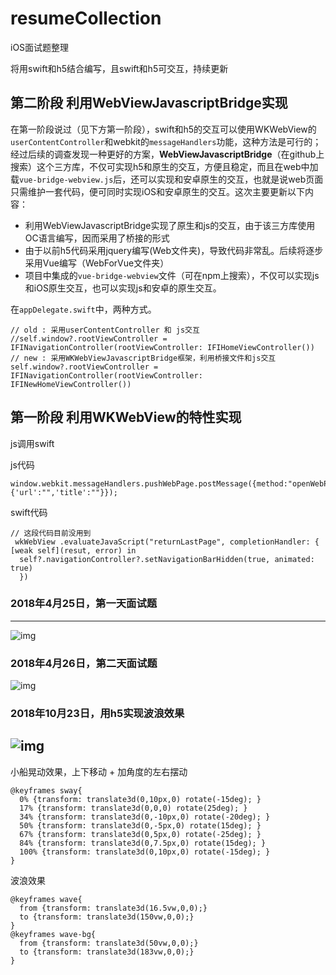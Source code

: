 # resumeCollection
iOS面试题整理

将用swift和h5结合编写，且swift和h5可交互，持续更新
## 第二阶段 利用WebViewJavascriptBridge实现

在第一阶段说过（见下方第一阶段），swift和h5的交互可以使用WKWebView的`userContentController`和webkit的`messageHandlers`功能，这种方法是可行的；经过后续的调查发现一种更好的方案，**WebViewJavascriptBridge**（在github上搜索）这个三方库，不仅可实现h5和原生的交互，方便且稳定，而且在web中加载`vue-bridge-webview.js`后，还可以实现和安卓原生的交互，也就是说web页面只需维护一套代码，便可同时实现iOS和安卓原生的交互。这次主要更新以下内容：

- 利用WebViewJavascriptBridge实现了原生和js的交互，由于该三方库使用OC语言编写，因而采用了桥接的形式
- 由于以前h5代码采用jquery编写(Web文件夹)，导致代码非常乱。后续将逐步采用Vue编写（WebForVue文件夹）
- 项目中集成的`vue-bridge-webview`文件（可在npm上搜索），不仅可以实现js和iOS原生交互，也可以实现js和安卓的原生交互。

在`appDelegate.swift`中，两种方式。
```
// old : 采用userContentController 和 js交互
//self.window?.rootViewController = IFINavigationController(rootViewController: IFIHomeViewController())
// new : 采用WKWebViewJavascriptBridge框架，利用桥接文件和js交互
self.window?.rootViewController = IFINavigationController(rootViewController: IFINewHomeViewController())
```

## 第一阶段 利用WKWebView的特性实现
js调用swift

js代码
```
window.webkit.messageHandlers.pushWebPage.postMessage({method:"openWebPage",data:{'url':"",'title':""}});
```
swift代码
```
// 这段代码目前没用到
 wkWebView .evaluateJavaScript("returnLastPage", completionHandler: { [weak self](resut, error) in
  self?.navigationController?.setNavigationBarHidden(true, animated: true)
  })
```

### 2018年4月25日，第一天面试题
-----
![img](https://github.com/wutao23yzd/resumeCollection/blob/master/firstDay.png)
### 2018年4月26日，第二天面试题
![img](https://github.com/wutao23yzd/resumeCollection/blob/master/secondday.png)
### 2018年10月23日，用h5实现波浪效果
![img](https://github.com/wutao23yzd/resumeCollection/blob/master/wave.gif)
-----
小船晃动效果，上下移动 + 加角度的左右摆动
```
@keyframes sway{
  0% {transform: translate3d(0,10px,0) rotate(-15deg); }
  17% {transform: translate3d(0,0,0) rotate(25deg); }
  34% {transform: translate3d(0,-10px,0) rotate(-20deg); }
  50% {transform: translate3d(0,-5px,0) rotate(15deg); }
  67% {transform: translate3d(0,5px,0) rotate(-25deg); }
  84% {transform: translate3d(0,7.5px,0) rotate(15deg); }
  100% {transform: translate3d(0,10px,0) rotate(-15deg); }
}
```
波浪效果
```
@keyframes wave{
  from {transform: translate3d(16.5vw,0,0);}
  to {transform: translate3d(150vw,0,0);}
}
@keyframes wave-bg{
  from {transform: translate3d(50vw,0,0);}
  to {transform: translate3d(183vw,0,0);}
}
```


